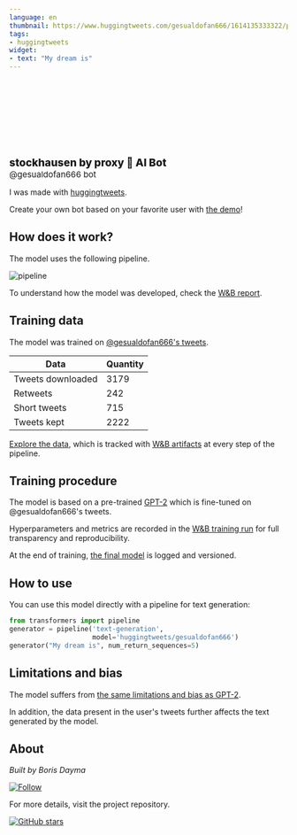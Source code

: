 ```yaml
---
language: en
thumbnail: https://www.huggingtweets.com/gesualdofan666/1614135333322/predictions.png
tags:
- huggingtweets
widget:
- text: "My dream is"
---
```


<div>
<div style="width: 132px; height:132px; border-radius: 50%; background-size: cover; background-image: url('https://pbs.twimg.com/profile_images/973531638301888512/3_-O_PPD_400x400.jpg')">
</div>
<div style="margin-top: 8px; font-size: 19px; font-weight: 800">stockhausen by proxy 🤖 AI Bot </div>
<div style="font-size: 15px">@gesualdofan666 bot</div>
</div>

I was made with [huggingtweets](https://github.com/borisdayma/huggingtweets).

Create your own bot based on your favorite user with [the demo](https://colab.research.google.com/github/borisdayma/huggingtweets/blob/master/huggingtweets-demo.ipynb)!

## How does it work?

The model uses the following pipeline.

![pipeline](https://github.com/borisdayma/huggingtweets/blob/master/img/pipeline.png?raw=true)

To understand how the model was developed, check the [W&B report](https://app.wandb.ai/wandb/huggingtweets/reports/HuggingTweets-Train-a-model-to-generate-tweets--VmlldzoxMTY5MjI).

## Training data

The model was trained on [@gesualdofan666's tweets](https://twitter.com/gesualdofan666).

| Data | Quantity |
| --- | --- |
| Tweets downloaded | 3179 |
| Retweets | 242 |
| Short tweets | 715 |
| Tweets kept | 2222 |

[Explore the data](https://wandb.ai/wandb/huggingtweets/runs/10hehnyy/artifacts), which is tracked with [W&B artifacts](https://docs.wandb.com/artifacts) at every step of the pipeline.

## Training procedure

The model is based on a pre-trained [GPT-2](https://huggingface.co/gpt2) which is fine-tuned on @gesualdofan666's tweets.

Hyperparameters and metrics are recorded in the [W&B training run](https://wandb.ai/wandb/huggingtweets/runs/g22xwzgd) for full transparency and reproducibility.

At the end of training, [the final model](https://wandb.ai/wandb/huggingtweets/runs/g22xwzgd/artifacts) is logged and versioned.

## How to use

You can use this model directly with a pipeline for text generation:

```python
from transformers import pipeline
generator = pipeline('text-generation',
                     model='huggingtweets/gesualdofan666')
generator("My dream is", num_return_sequences=5)
```

## Limitations and bias

The model suffers from [the same limitations and bias as GPT-2](https://huggingface.co/gpt2#limitations-and-bias).

In addition, the data present in the user's tweets further affects the text generated by the model.

## About

*Built by Boris Dayma*

[![Follow](https://img.shields.io/twitter/follow/borisdayma?style=social)](https://twitter.com/intent/follow?screen_name=borisdayma)

For more details, visit the project repository.

[![GitHub stars](https://img.shields.io/github/stars/borisdayma/huggingtweets?style=social)](https://github.com/borisdayma/huggingtweets)
